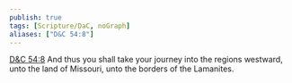 ```yaml
---
publish: true
tags: [Scripture/DaC, noGraph]
aliases: ["D&C 54:8"]
---
```

[D&C 54:8](https://churchofjesuschrist.org/study/scriptures/dc-testament/dc/54?lang=eng&id=p8#p8) And thus you shall take your journey into the regions westward, unto the land of Missouri, unto the borders of the Lamanites.
